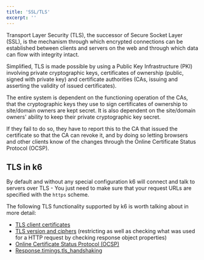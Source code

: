 ```yaml
---
title: 'SSL/TLS'
excerpt: ''
---
```


Transport Layer Security (TLS), the successor of Secure Socket Layer (SSL), is the mechanism through
which encrypted connections can be established between clients and servers on the web and through
which data can flow with integrity intact.

Simplified, TLS is made possible by using a Public Key Infrastructure (PKI) involving private
cryptographic keys, certificates of ownership (public, signed with private key) and certificate
authorities (CAs, issuing and asserting the validity of issued certificates).

The entire system is dependent on the functioning operation of the CAs, that the cryptographic keys
they use to sign certificates of ownership to site/domain owners are kept secret. It is also
dependent on the site/domain owners' ability to keep their private cryptographic key secret.

If they fail to do so, they have to report this to the CA that issued the certificate so that the
CA can revoke it, and by doing so letting browsers and other clients know of the changes through
the Online Certificate Status Protocol (OCSP).

## TLS in k6

By default and without any special configuration k6 will connect and talk to servers over TLS -
You just need to make sure that your request URLs are specified with the `https` scheme.

The following TLS functionality supported by k6 is worth talking about in more detail:

- [TLS client certificates](/using-k6/protocols/ssl-tls/ssl-tls-client-certificates)
- [TLS version and ciphers](/using-k6/protocols/ssl-tls/ssl-tls-version-and-ciphers) (restricting as
  well as checking what was used for a HTTP request by checking response object properties)
- [Online Certificate Status Protocol (OCSP)](/using-k6/protocols/ssl-tls/online-certificate-status-protocol-ocsp)
- [Response.timings.tls_handshaking](/javascript-api/k6-http/response-k6-http)
